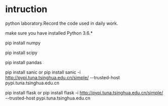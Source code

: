 # intruction
python laboratory.Record the code used in daily work.

make sure you have installed Python 3.6.*

pip install numpy

pip install scipy

pip install pandas

pip install sanic or pip install sanic -i http://pypi.tuna.tsinghua.edu.cn/simple/ --trusted-host pypi.tuna.tsinghua.edu.cn

pip install flask or pip install flask -i http://pypi.tuna.tsinghua.edu.cn/simple/ --trusted-host pypi.tuna.tsinghua.edu.cn

